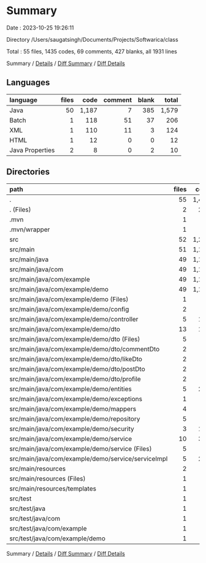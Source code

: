 # Summary

Date : 2023-10-25 19:26:11

Directory /Users/saugatsingh/Documents/Projects/Softwarica/class

Total : 55 files,  1435 codes, 69 comments, 427 blanks, all 1931 lines

Summary / [Details](details.md) / [Diff Summary](diff.md) / [Diff Details](diff-details.md)

## Languages
| language | files | code | comment | blank | total |
| :--- | ---: | ---: | ---: | ---: | ---: |
| Java | 50 | 1,187 | 7 | 385 | 1,579 |
| Batch | 1 | 118 | 51 | 37 | 206 |
| XML | 1 | 110 | 11 | 3 | 124 |
| HTML | 1 | 12 | 0 | 0 | 12 |
| Java Properties | 2 | 8 | 0 | 2 | 10 |

## Directories
| path | files | code | comment | blank | total |
| :--- | ---: | ---: | ---: | ---: | ---: |
| . | 55 | 1,435 | 69 | 427 | 1,931 |
| . (Files) | 2 | 228 | 62 | 40 | 330 |
| .mvn | 1 | 2 | 0 | 1 | 3 |
| .mvn/wrapper | 1 | 2 | 0 | 1 | 3 |
| src | 52 | 1,205 | 7 | 386 | 1,598 |
| src/main | 51 | 1,196 | 7 | 381 | 1,584 |
| src/main/java | 49 | 1,178 | 7 | 380 | 1,565 |
| src/main/java/com | 49 | 1,178 | 7 | 380 | 1,565 |
| src/main/java/com/example | 49 | 1,178 | 7 | 380 | 1,565 |
| src/main/java/com/example/demo | 49 | 1,178 | 7 | 380 | 1,565 |
| src/main/java/com/example/demo (Files) | 1 | 17 | 7 | 4 | 28 |
| src/main/java/com/example/demo/config | 2 | 30 | 0 | 10 | 40 |
| src/main/java/com/example/demo/controller | 5 | 136 | 0 | 42 | 178 |
| src/main/java/com/example/demo/dto | 13 | 182 | 0 | 67 | 249 |
| src/main/java/com/example/demo/dto (Files) | 5 | 31 | 0 | 20 | 51 |
| src/main/java/com/example/demo/dto/commentDto | 2 | 35 | 0 | 12 | 47 |
| src/main/java/com/example/demo/dto/likeDto | 2 | 32 | 0 | 12 | 44 |
| src/main/java/com/example/demo/dto/postDto | 2 | 46 | 0 | 15 | 61 |
| src/main/java/com/example/demo/dto/profile | 2 | 38 | 0 | 8 | 46 |
| src/main/java/com/example/demo/entities | 5 | 202 | 0 | 66 | 268 |
| src/main/java/com/example/demo/exceptions | 1 | 12 | 0 | 5 | 17 |
| src/main/java/com/example/demo/mappers | 4 | 52 | 0 | 30 | 82 |
| src/main/java/com/example/demo/repository | 5 | 39 | 0 | 31 | 70 |
| src/main/java/com/example/demo/security | 3 | 160 | 0 | 42 | 202 |
| src/main/java/com/example/demo/service | 10 | 348 | 0 | 83 | 431 |
| src/main/java/com/example/demo/service (Files) | 5 | 64 | 0 | 22 | 86 |
| src/main/java/com/example/demo/service/serviceImpl | 5 | 284 | 0 | 61 | 345 |
| src/main/resources | 2 | 18 | 0 | 1 | 19 |
| src/main/resources (Files) | 1 | 6 | 0 | 1 | 7 |
| src/main/resources/templates | 1 | 12 | 0 | 0 | 12 |
| src/test | 1 | 9 | 0 | 5 | 14 |
| src/test/java | 1 | 9 | 0 | 5 | 14 |
| src/test/java/com | 1 | 9 | 0 | 5 | 14 |
| src/test/java/com/example | 1 | 9 | 0 | 5 | 14 |
| src/test/java/com/example/demo | 1 | 9 | 0 | 5 | 14 |

Summary / [Details](details.md) / [Diff Summary](diff.md) / [Diff Details](diff-details.md)
